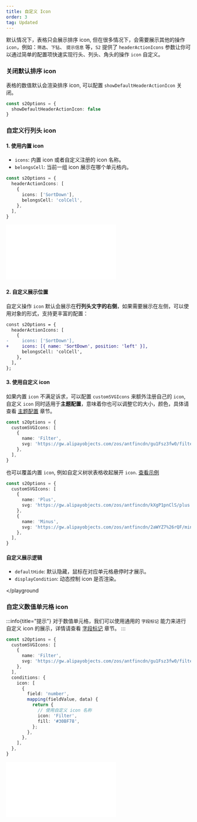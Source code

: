 ```yaml
---
title: 自定义 Icon
order: 3
tag: Updated
---
```


默认情况下，表格只会展示排序 icon, 但在很多情况下，会需要展示其他的操作 `icon`，例如：`筛选`、`下钻`、 `提示信息` 等，`S2` 提供了 `headerActionIcons` 参数让你可以通过简单的配置项快速实现行头、列头、角头的操作 `icon` 自定义。

<Playground path='custom/custom-icon/demo/custom-header-action-icon.tsx' rid='custom-header-action-icon' height='400'></playground>

### 关闭默认排序 icon

表格的数值默认会渲染排序 icon, 可以配置 `showDefaultHeaderActionIcon` 关闭。

```ts
const s2Options = {
  showDefaultHeaderActionIcon: false
}
```

### 自定义行列头 icon

#### 1. 使用内置 icon

- `icons`: 内置 icon 或者自定义注册的 icon 名称。
- `belongsCell`:  当前一组 icon 展示在哪个单元格内。

```ts
const s2Options = {
  headerActionIcons: [
    {
      icons: ['SortDown'],
      belongsCell: 'colCell',
    },
  ],
}
```

<embed src="@/docs/common/icon.zh.md"></embed>​

#### 2. 自定义展示位置

自定义操作 `icon` 默认会展示在**行列头文字的右侧**，如果需要展示在左侧，可以使用对象的形式，支持更丰富的配置：

```diff
const s2Options = {
  headerActionIcons: [
    {
-     icons: ['SortDown'],
+     icons: [{ name: 'SortDown', position: 'left' }],
      belongsCell: 'colCell',
    },
  ],
};

```

#### 3. 使用自定义 icon

如果内置 `icon` 不满足诉求，可以配置 `customSVGIcons` 来额外注册自己的 `icon`, 自定义 `icon` 同时适用于**主题配置**，意味着你也可以调整它的大小，颜色，具体请查看 [主题配置](/docs/manual/basic/theme) 章节。

```ts
const s2Options = {
  customSVGIcons: [
    {
      name: 'Filter',
      svg: 'https://gw.alipayobjects.com/zos/antfincdn/gu1Fsz3fw0/filter%26sort_filter.svg',
    },
  ],
}
```

也可以覆盖内置 `icon`, 例如自定义树状表格收起展开 `icon`. [查看示例](/examples/custom/custom-icon/#custom-tree-icon)

``` ts
const s2Options = {
  customSVGIcons: [
    {
      name: 'Plus',
      svg: 'https://gw.alipayobjects.com/zos/antfincdn/kXgP1pnClS/plus.svg',
    },
    {
      name: 'Minus',
      svg: 'https://gw.alipayobjects.com/zos/antfincdn/2aWYZ7%26rQF/minus-circle.svg',
    },
  ],
}

```

#### 自定义展示逻辑

- `defaultHide`: 默认隐藏，鼠标在对应单元格悬停时才展示。
- `displayCondition`: 动态控制 icon 是否渲染。

<Playground path='custom/custom-icon/demo/display-condition.ts' rid='display-condition' height='400'></playground

### 自定义数值单元格 icon

:::info{title="提示"}
对于数值单元格，我们可以使用通用的 `字段标记` 能力来进行自定义 icon 的展示，详情请查看 [字段标记](/docs/manual/basic/conditions) 章节。
:::

```ts | {15}
const s2Options = {
  customSVGIcons: [
    {
      name: 'Filter',
      svg: 'https://gw.alipayobjects.com/zos/antfincdn/gu1Fsz3fw0/filter%26sort_filter.svg',
    },
  ],
  conditions: {
    icon: [
      {
        field: 'number',
        mapping(fieldValue, data) {
          return {
            // 使用自定义 icon 名称
            icon: 'Filter',
            fill: '#30BF78',
          };
        },
      },
    ],
  },
}
```

<Playground path='custom/custom-icon/demo/custom-data-cell-icon.ts' rid='custom-data-cell-icon' height='400'></playground>

<embed src="@/docs/common/header-action-icon.zh.md"></embed>
